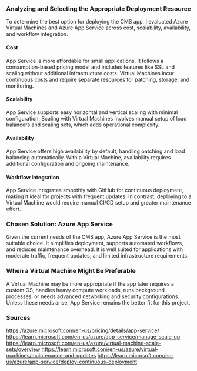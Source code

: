 ### Analyzing and Selecting the Appropriate Deployment Resource

To determine the best option for deploying the CMS app, I evaluated Azure Virtual Machines and Azure App Service across cost, scalability, availability, and workflow integration.

#### Cost
App Service is more affordable for small applications. It follows a consumption-based pricing model and includes features like SSL and scaling without additional infrastructure costs. Virtual Machines incur continuous costs and require separate resources for patching, storage, and monitoring.

#### Scalability
App Service supports easy horizontal and vertical scaling with minimal configuration. Scaling with Virtual Machines involves manual setup of load balancers and scaling sets, which adds operational complexity.

#### Availability
App Service offers high availability by default, handling patching and load balancing automatically. With a Virtual Machine, availability requires additional configuration and ongoing maintenance.

#### Workflow Integration
App Service integrates smoothly with GitHub for continuous deployment, making it ideal for projects with frequent updates. In contrast, deploying to a Virtual Machine would require manual CI/CD setup and greater maintenance effort.

### Chosen Solution: Azure App Service

Given the current needs of the CMS app, Azure App Service is the most suitable choice. It simplifies deployment, supports automated workflows, and reduces maintenance overhead. It is well suited for applications with moderate traffic, frequent updates, and limited infrastructure requirements.

### When a Virtual Machine Might Be Preferable

A Virtual Machine may be more appropriate if the app later requires a custom OS, handles heavy compute workloads, runs background processes, or needs advanced networking and security configurations. Unless these needs arise, App Service remains the better fit for this project.

### Sources
https://azure.microsoft.com/en-us/pricing/details/app-service/
https://learn.microsoft.com/en-us/azure/app-service/manage-scale-up
https://learn.microsoft.com/en-us/azure/virtual-machine-scale-sets/overview
https://learn.microsoft.com/en-us/azure/virtual-machines/maintenance-and-updates
https://learn.microsoft.com/en-us/azure/app-service/deploy-continuous-deployment
